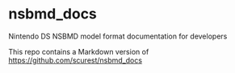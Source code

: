 # nsbmd_docs
Nintendo DS NSBMD model format documentation for developers

This repo contains a Markdown version of <https://github.com/scurest/nsbmd_docs>
